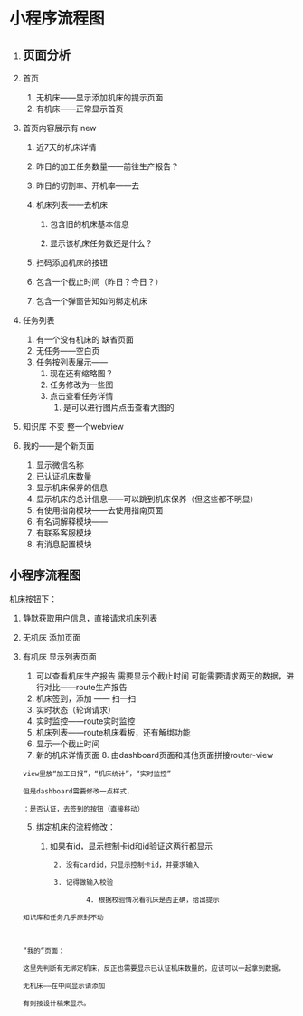 # 小程序流程图

1. ## 页面分析

2. 首页

   1. 无机床——显示添加机床的提示页面
   2. 有机床——正常显示首页

3. 首页内容展示有 new

   1. 近7天的机床详情

   2. 昨日的加工任务数量——前往生产报告？

   3. 昨日的切割率、开机率——去

   4. 机床列表——去机床

      1. 包含旧的机床基本信息

      2. 显示该机床任务数还是什么？

         

   5. 扫码添加机床的按钮

   6. 包含一个截止时间（昨日？今日？）

   7. 包含一个弹窗告知如何绑定机床

4. 任务列表

   1. 有一个没有机床的 缺省页面
   2. 无任务——空白页
   3. 任务按列表展示——
      1. 现在还有缩略图？
      2. 任务修改为一些图
      3. 点击查看任务详情
         1. 是可以进行图片点击查看大图的

5. 知识库 不变 整一个webview

6. 我的——是个新页面

   1. 显示微信名称
   2. 已认证机床数量
   3. 显示机床保养的信息
   4. 显示机床的总计信息——可以跳到机床保养（但这些都不明显）
   5. 有使用指南模块——去使用指南页面
   6. 有名词解释模块——
   7. 有联系客服模块
   8. 有消息配置模块



## 小程序流程图

机床按钮下：

 1. 静默获取用户信息，直接请求机床列表

 2. 无机床 添加页面

 3. 有机床 显示列表页面

      1. 可以查看机床生产报告 需要显示个截止时间 可能需要请求两天的数据，进行对比——route生产报告
      2. 机床签到，添加 —— 扫一扫
      3. 实时状态（轮询请求）
      4. 实时监控——route实时监控
      5. 机床列表——route机床看板，还有解绑功能
      6. 显示一个截止时间
      7. 新的机床详情页面
         8. 由dashboard页面和其他页面拼接router-view

        view里放“加工日报”，“机床统计”，“实时监控”

        但是dashboard需要修改一点样式，

        ：是否认证，去签到的按钮（直接移动）

      5. 绑定机床的流程修改：

        	1. 如果有id，显示控制卡id和id验证这两行都显示

                  	2. 没有cardid，只显示控制卡id，并要求输入

                	3. 记得做输入校验

                           	4. 根据校验情况看机床是否正确，给出提示

        

        知识库和任务几乎原封不动

        

        “我的“页面：

        这里先判断有无绑定机床，反正也需要显示已认证机床数量的，应该可以一起拿到数据，

        无机床——在中间显示请添加

        有则按设计稿来显示。

        

        

        